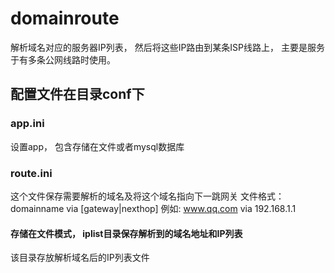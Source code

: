 # domainroute
解析域名对应的服务器IP列表， 然后将这些IP路由到某条ISP线路上， 主要是服务于有多条公网线路时使用。

## 配置文件在目录conf下
### app.ini
   设置app， 包含存储在文件或者mysql数据库
### route.ini
   这个文件保存需要解析的域名及将这个域名指向下一跳网关
文件格式：
  domainname via [gateway|nexthop]
  例如:
  www.qq.com via 192.168.1.1

####  存储在文件模式，  iplist目录保存解析到的域名地址和IP列表
该目录存放解析域名后的IP列表文件
